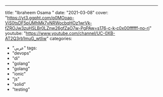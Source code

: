 ---

title: "Ibraheem Osama "
date: "2021-03-08"
cover: "https://yt3.ggpht.com/p0MOoap-ViS0tsDF5pUMhMk7vNRWocbqHOz1wrVk-fZROJw3zuHSLBr0LZnw26gfZaO7w-PgPAw=s176-c-k-c0x00ffffff-no-rj"
youtube: "https://www.youtube.com/channel/UC-0XB-AT2Q3rb1muG_wtIiw"
categories:
- "عربي"
tags:
- "devops"
- "di"
- "golang"
- "golang"
- "ionic"
- "js"
- "solid"
- "testing"
